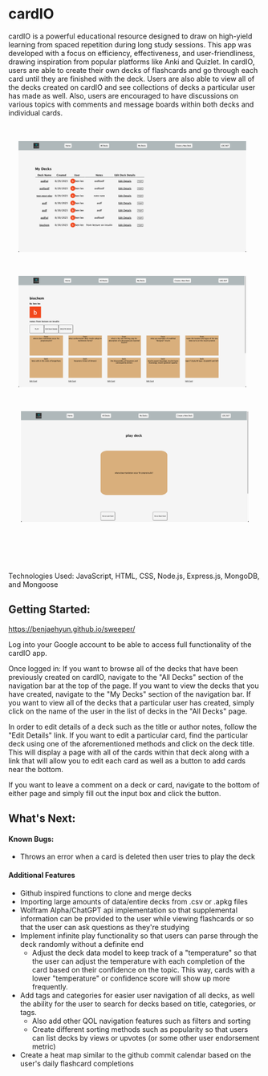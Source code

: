 # cardIO 
cardIO is a powerful educational resource designed to draw on high-yield learning from spaced repetition during long study sessions. This app was developed with a focus on efficiency, effectiveness, and user-friendliness, drawing inspiration from popular platforms like Anki and Quizlet. In cardIO, users are able to create their own decks of flashcards and go through each card until they are finished with the deck. Users are also able to view all of the decks created on cardIO and see collections of decks a particular user has made as well. Also, users are encouraged to have discussions on various topics with comments and message boards within both decks and individual cards.  

<div style="display:flex; margin: 5vmin auto; justify-content:center;">
<img src="public/images/screenshots/deckindex.png"  alt ="showing user's decks" width ="90%" style="margin-right:1vmin"> 
</div>

<div style="display:flex; margin: 5vmin auto; justify-content:center;">
<img src="public/images/screenshots/deckshow.png" alt="show page for individual deck" width="90%" style="margin-right:1vmin" >
</div>

<div style="display:flex; margin: 5vmin auto; justify-content:center;">
<img src="public/images/screenshots/deckplay.png"  alt="showing individual card" width="90%">
</div>

</br>
</br>
</br>
Technologies Used: JavaScript, HTML, CSS, Node.js, Express.js, MongoDB, and Mongoose

## Getting Started:
https://benjaehyun.github.io/sweeper/

Log into your Google account to be able to access full functionality of the cardIO app. 

Once logged in: 
If you want to browse all of the decks that have been previously created on cardIO, navigate to the "All Decks" section of the navigation bar at the top of the page. 
If you want to view the decks that you have created, navigate to the "My Decks" section of the navigation bar. 
If you want to view all of the decks that a particular user has created, simply click on the name of the user in the list of decks in the "All Decks" page. 

In order to edit details of a deck such as the title or author notes, follow the "Edit Details" link. If you want to edit a particular card, find the particular deck using one of the aforementioned methods and click on the deck title. This will display a page with all of the cards within that deck along with a link that will allow you to edit each card as well as a button to add cards near the bottom. 

If you want to leave a comment on a deck or card, navigate to the bottom of either page and simply fill out the input box and click the button. 

## What's Next: 
#### Known Bugs: 
* Throws an error when a card is deleted then user tries to play the deck

#### Additional Features 
* Github inspired functions to clone and merge decks
* Importing large amounts of data/entire decks from .csv or .apkg files 
* Wolfram Alpha/ChatGPT api implementation so that supplemental information can be provided to the user while viewing flashcards or so that the user can ask questions as they're studying
* Implement infinite play functionality so that users can parse through the deck randomly without a definite end
    * Adjust the deck data model to keep track of a "temperature" so that the user can adjust the temperature with each completion of the card based on their confidence on the topic. This way, cards with a lower "temperature" or confidence score will show up more frequently. 
* Add tags and categories for easier user navigation of all decks, as well the ability for the user to search for decks based on title, categories, or tags. 
    * Also add other QOL navigation features such as filters and sorting 
    * Create different sorting methods such as popularity so that users can list decks by views or upvotes (or some other user endorsement metric)
* Create a heat map similar to the github commit calendar based on the user's daily flashcard completions 

